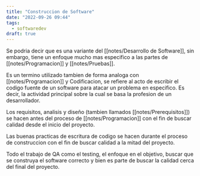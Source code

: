 ```yaml
---
title: "Construccion de Software"
date: "2022-09-26 09:44"
tags: 
  - softwaredev
draft: true
---
```

Se podria decir que es una variante del [[notes/Desarrollo de Software]], sin embargo, tiene un enfoque mucho mas especifico a las partes de [[notes/Programacion]] y [[notes/Pruebas]].

Es un termino utilizado tambien de forma analoga con [[notes/Programacion]] y Codificacion, se refiere al acto de escribir el codigo fuente de un software para atacar un problema en especifico. Es decir, la actividad principal sobre la cual se basa la profesion de un desarrollador.

Los requisitos, analisis y diseño (tambien llamados [[notes/Prerequisitos]]) se hacen antes del proceso de [[notes/Programacion]] con el fin de buscar calidad desde el inicio del proyecto.

Las buenas practicas de escritura de codigo se hacen durante el proceso de construccion con el fin de buscar calidad a la mitad del proyecto.

Todo el trabajo de QA como el testing, el enfoque en el objetivo, buscar que se construya el software correcto y bien es parte de buscar la calidad cerca del final del proyecto.